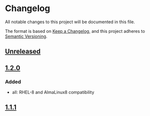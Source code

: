 # Changelog

All notable changes to this project will be documented in this file.

The format is based on [Keep a Changelog](https://keepachangelog.com/en/1.0.0/),
and this project adheres to [Semantic Versioning](https://semver.org/spec/v2.0.0.html).

## [Unreleased]

## [1.2.0]

### Added

- all: RHEL-8 and AlmaLinux8 compatibility

## [1.1.1]

[Unreleased]: https://github.com/serdigital64/aplatform64/compare/1.2.0...HEAD
[1.2.0]: https://github.com/serdigital64/aplatform64/compare/1.1.1...1.2.0
[1.1.1]: https://github.com/serdigital64/aplatform64/releases/tag/1.1.1
